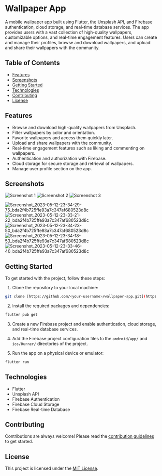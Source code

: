 # Wallpaper App

A mobile wallpaper app built using Flutter, the Unsplash API, and Firebase authentication, cloud storage, and real-time database services. The app provides users with a vast collection of high-quality wallpapers, customizable options, and real-time engagement features. Users can create and manage their profiles, browse and download wallpapers, and upload and share their wallpapers with the community.

## Table of Contents
- [Features](#features)
- [Screenshots](#screenshots)
- [Getting Started](#getting-started)
- [Technologies](#technologies)
- [Contributing](#contributing)
- [License](#license)

## Features
- Browse and download high-quality wallpapers from Unsplash.
- Filter wallpapers by color and orientation.
- Favorite wallpapers and access them quickly later.
- Upload and share wallpapers with the community.
- Real-time engagement features such as liking and commenting on wallpapers.
- Authentication and authorization with Firebase.
- Cloud storage for secure storage and retrieval of wallpapers.
- Manage user profile section on the app.

## Screenshots

![Screenshot 1](/screenshots/screenshot1.png)
![Screenshot 2](/screenshots/screenshot2.png)
![Screenshot 3](/screenshots/screenshot3.png)

![Screenshot_2023-05-12-23-34-29-75_bda2f4b725ffe93a7c347af680523d8c](https://github.com/muneeb787/walpy-walpaper-app/assets/133331694/6ab70274-b63d-4b9e-a256-1f703a988f48)
![Screenshot_2023-05-12-23-33-21-22_bda2f4b725ffe93a7c347af680523d8c](https://github.com/muneeb787/walpy-walpaper-app/assets/133331694/41ba8b49-f269-4701-97d2-95264a984c66)
![Screenshot_2023-05-12-23-34-23-50_bda2f4b725ffe93a7c347af680523d8c](https://github.com/muneeb787/walpy-walpaper-app/assets/133331694/a2ece045-e901-4a96-98d9-65ecd88d359f)
![Screenshot_2023-05-12-23-34-18-53_bda2f4b725ffe93a7c347af680523d8c](https://github.com/muneeb787/walpy-walpaper-app/assets/133331694/2b636114-e779-4b1b-9ceb-4c44c35ab43c)
![Screenshot_2023-05-12-23-33-46-40_bda2f4b725ffe93a7c347af680523d8c](https://github.com/muneeb787/walpy-walpaper-app/assets/133331694/fe336d1d-ffd7-4d0f-9618-e256bc30a530)

## Getting Started
To get started with the project, follow these steps:

1. Clone the repository to your local machine:
```bash
git clone [https://github.com/<your-username>/wallpaper-app.git](https://github.com/muneeb787/walpy-walpaper-app.git)
```

2. Install the required packages and dependencies:
```bash
flutter pub get
```

3. Create a new Firebase project and enable authentication, cloud storage, and real-time database services.

4. Add the Firebase project configuration files to the `android/app/` and `ios/Runner/` directories of the project.

5. Run the app on a physical device or emulator:
```bash
flutter run
```

## Technologies
- Flutter
- Unsplash API
- Firebase Authentication
- Firebase Cloud Storage
- Firebase Real-time Database

## Contributing
Contributions are always welcome! Please read the [contribution guidelines](CONTRIBUTING.md) to get started.

## License
This project is licensed under the [MIT License](LICENSE).
